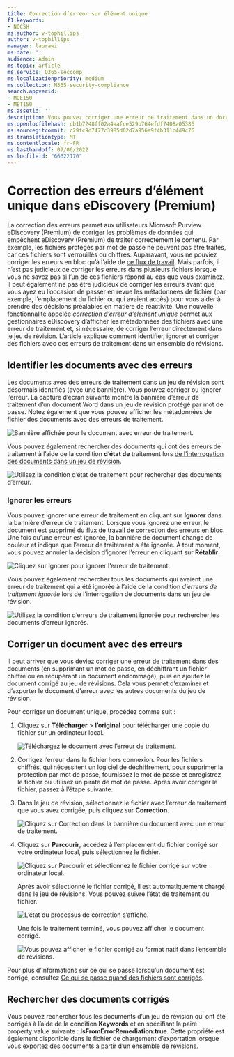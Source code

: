```yaml
---
title: Correction d’erreur sur élément unique
f1.keywords:
- NOCSH
ms.author: v-tophillips
author: v-tophillips
manager: laurawi
ms.date: ''
audience: Admin
ms.topic: article
ms.service: O365-seccomp
ms.localizationpriority: medium
ms.collection: M365-security-compliance
search.appverid:
- MOE150
- MET150
ms.assetid: ''
description: Vous pouvez corriger une erreur de traitement dans un document dans un ensemble de révisions dans eDiscovery (Premium) sans avoir à suivre le processus de correction des erreurs en bloc.
ms.openlocfilehash: cb1b7248ff02a4aafce529b764efdf7408a05386
ms.sourcegitcommit: c29fc9d7477c3985d02d7a956a9f4b311c4d9c76
ms.translationtype: MT
ms.contentlocale: fr-FR
ms.lasthandoff: 07/06/2022
ms.locfileid: "66622170"
---
```

# <a name="single-item-error-remediation-in-ediscovery-premium"></a>Correction des erreurs d’élément unique dans eDiscovery (Premium)

La correction des erreurs permet aux utilisateurs Microsoft Purview eDiscovery (Premium) de corriger les problèmes de données qui empêchent eDiscovery (Premium) de traiter correctement le contenu. Par exemple, les fichiers protégés par mot de passe ne peuvent pas être traités, car ces fichiers sont verrouillés ou chiffrés. Auparavant, vous ne pouviez corriger les erreurs en bloc qu’à l’aide de [ce flux de travail](error-remediation-when-processing-data-in-advanced-ediscovery.md). Mais parfois, il n’est pas judicieux de corriger les erreurs dans plusieurs fichiers lorsque vous ne savez pas si l’un de ces fichiers répond au cas que vous examinez. Il peut également ne pas être judicieux de corriger les erreurs avant que vous ayez eu l’occasion de passer en revue les métadonnées de fichier (par exemple, l’emplacement du fichier ou qui avaient accès) pour vous aider à prendre des décisions préalables en matière de réactivité. Une nouvelle fonctionnalité appelée *correction d’erreur d’élément unique* permet aux gestionnaires eDiscovery d’afficher les métadonnées des fichiers avec une erreur de traitement et, si nécessaire, de corriger l’erreur directement dans le jeu de révision. L’article explique comment identifier, ignorer et corriger des fichiers avec des erreurs de traitement dans un ensemble de révisions.

## <a name="identify-documents-with-errors"></a>Identifier les documents avec des erreurs

Les documents avec des erreurs de traitement dans un jeu de révision sont désormais identifiés (avec une bannière). Vous pouvez corriger ou ignorer l’erreur. La capture d’écran suivante montre la bannière d’erreur de traitement d’un document Word dans un jeu de révision protégé par mot de passe. Notez également que vous pouvez afficher les métadonnées de fichier des documents avec des erreurs de traitement.

![Bannière affichée pour le document avec erreur de traitement.](../media/SIERimage1.png)

Vous pouvez également rechercher des documents qui ont des erreurs de traitement à l’aide de la condition **d’état de** traitement lors [de l’interrogation des documents dans un jeu de révision](review-set-search.md).

![Utilisez la condition d’état de traitement pour rechercher des documents d’erreur.](../media/SIERimage2.png)

### <a name="ignore-errors"></a>Ignorer les erreurs

Vous pouvez ignorer une erreur de traitement en cliquant sur **Ignorer** dans la bannière d’erreur de traitement. Lorsque vous ignorez une erreur, le document est supprimé du [flux de travail de correction des erreurs en bloc](error-remediation-when-processing-data-in-advanced-ediscovery.md). Une fois qu’une erreur est ignorée, la bannière de document change de couleur et indique que l’erreur de traitement a été ignorée. À tout moment, vous pouvez annuler la décision d’ignorer l’erreur en cliquant sur **Rétablir**.

![Cliquez sur Ignorer pour ignorer l’erreur de traitement.](../media/SIERimage3.png)

Vous pouvez également rechercher tous les documents qui avaient une erreur de traitement qui a été ignorée à l’aide de la condition *d’erreurs de traitement ignorée* lors de l’interrogation de documents dans un jeu de révision.

![Utilisez la condition d’erreurs de traitement ignorée pour rechercher les documents d’erreur ignorés.](../media/SIERimage4.png)

## <a name="remediate-a-document-with-errors"></a>Corriger un document avec des erreurs

Il peut arriver que vous deviez corriger une erreur de traitement dans des documents (en supprimant un mot de passe, en déchiffrant un fichier chiffré ou en récupérant un document endommagé), puis en ajoutez le document corrigé au jeu de révisions. Cela vous permet d’examiner et d’exporter le document d’erreur avec les autres documents du jeu de révision. 

Pour corriger un document unique, procédez comme suit :

1. Cliquez sur **Télécharger** > **l’original** pour télécharger une copie du fichier sur un ordinateur local.

   ![Téléchargez le document avec l’erreur de traitement.](../media/SIERimage5.png)

2. Corrigez l’erreur dans le fichier hors connexion. Pour les fichiers chiffrés, qui nécessitent un logiciel de déchiffrement, pour supprimer la protection par mot de passe, fournissez le mot de passe et enregistrez le fichier ou utilisez un pirate de mot de passe. Après avoir corriger le fichier, passez à l’étape suivante.

3. Dans le jeu de révision, sélectionnez le fichier avec l’erreur de traitement que vous avez corrigée, puis cliquez sur **Correction**.

   ![Cliquez sur Correction dans la bannière du document avec une erreur de traitement.](../media/SIERimage6.png)


4. Cliquez sur **Parcourir**, accédez à l’emplacement du fichier corrigé sur votre ordinateur local, puis sélectionnez le fichier.

   ![Cliquez sur Parcourir et sélectionnez le fichier corrigé sur votre ordinateur local.](../media/SIERimage7.png)

    Après avoir sélectionné le fichier corrigé, il est automatiquement chargé dans le jeu de révisions. Vous pouvez suivre l’état de traitement du fichier.

    ![L’état du processus de correction s’affiche.](../media/SIERimage8.png)

   Une fois le traitement terminé, vous pouvez afficher le document corrigé.

    ![Vous pouvez afficher le fichier corrigé au format natif dans l’ensemble de révisions.](../media/SIERimage9.png)

Pour plus d’informations sur ce qui se passe lorsqu’un document est corrigé, consultez [Ce qui se passe quand des fichiers sont corrigés](error-remediation-when-processing-data-in-advanced-ediscovery.md#what-happens-when-files-are-remediated).

## <a name="search-for-remediated-documents"></a>Rechercher des documents corrigés

Vous pouvez rechercher tous les documents d’un jeu de révision qui ont été corrigés à l’aide de la condition **Keywords** et en spécifiant la paire property:value suivante : **IsFromErrorRemediation:true**. Cette propriété est également disponible dans le fichier de chargement d’exportation lorsque vous exportez des documents à partir d’un ensemble de révisions.
